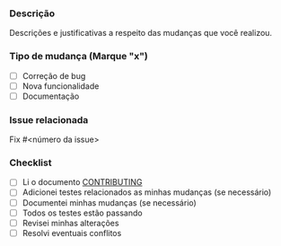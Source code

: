 ### Descrição

Descrições e justificativas a respeito das mudanças que você realizou.

### Tipo de mudança (Marque "x")

- [ ] Correção de bug
- [ ] Nova funcionalidade
- [ ] Documentação

### Issue relacionada

Fix #<número da issue>

### Checklist

- [ ] Li o documento [CONTRIBUTING](https://fga-eps-mds.github.io/2022-1-Visualeasy-Doc/politicas/Contributor%27s_Guide/)
- [ ] Adicionei testes relacionados as minhas mudanças (se necessário)
- [ ] Documentei minhas mudanças (se necessário)
- [ ] Todos os testes estão passando
- [ ] Revisei minhas alterações
- [ ] Resolvi eventuais conflitos
